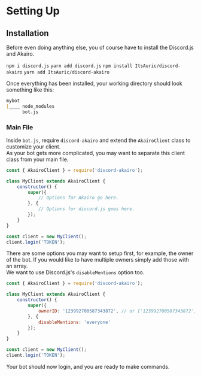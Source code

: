 # Setting Up

## Installation

Before even doing anything else, you of course have to install the Discord.js and Akairo.  

`npm i discord.js`
`yarn add discord.js`
`npm install ItsAuric/discord-akairo`
`yarn add ItsAuric/discord-akairo`

Once everything has been installed, your working directory should look something like this:  

```markdown
mybot
|____ node_modules
      bot.js
```

### Main File

Inside `bot.js`, require `discord-akairo` and extend the `AkairoClient` class to customize your client.  
As your bot gets more complicated, you may want to separate this client class from your main file.  

```js
const { AkairoClient } = require('discord-akairo');

class MyClient extends AkairoClient {
    constructor() {
        super({
            // Options for Akairo go here.
        }, {
            // Options for discord.js goes here.
        });
    }
}

const client = new MyClient();
client.login('TOKEN');
```

There are some options you may want to setup first, for example, the owner of the bot.
If you would like to have multiple owners simply add those with an array.  
We want to use Discord.js's `disableMentions` option too.  

```js
const { AkairoClient } = require('discord-akairo');

class MyClient extends AkairoClient {
    constructor() {
        super({
            ownerID: '123992700587343872', // or ['123992700587343872', '86890631690977280']
        }, {
            disableMentions: 'everyone'
        });
    }
}

const client = new MyClient();
client.login('TOKEN');
```

Your bot should now login, and you are ready to make commands.  
